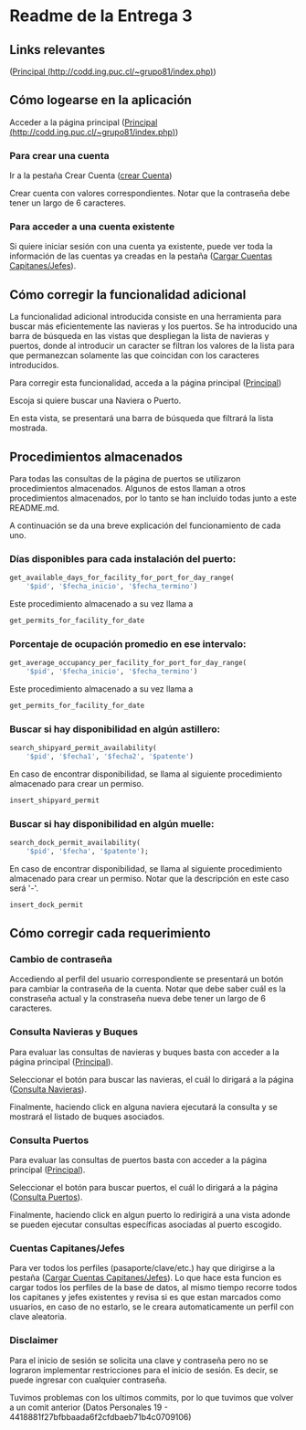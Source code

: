 # Readme de la Entrega 3

## Links relevantes

([Principal (http://codd.ing.puc.cl/~grupo81/index.php)](http://codd.ing.puc.cl/~grupo81/index.php))

## Cómo logearse en la aplicación

Acceder a la página principal ([Principal (http://codd.ing.puc.cl/~grupo81/index.php)](http://codd.ing.puc.cl/~grupo81/index.php))

### Para crear una cuenta

Ir a la pestaña Crear Cuenta ([crear Cuenta](http://codd.ing.puc.cl/~grupo81/crear_cuenta.php))

Crear cuenta con valores correspondientes. Notar que la contraseña debe tener un largo de 6 caracteres.

### Para acceder a una cuenta existente

Si quiere iniciar sesión con una cuenta ya existente, puede ver toda la información de las cuentas ya creadas en la pestaña ([Cargar Cuentas Capitanes/Jefes](http://codd.ing.puc.cl/~grupo81/consultas/load_accounts.php)).

## Cómo corregir la funcionalidad adicional

La funcionalidad adicional introducida consiste en una herramienta para buscar más eficientemente las navieras y los puertos. Se ha introducido una barra de búsqueda en las vistas que despliegan la lista de navieras y puertos, donde al introducir un caracter se filtran los valores de la lista para que permanezcan solamente las que coincidan con los caracteres introducidos.

Para corregir esta funcionalidad, acceda a la página principal ([Principal](http://codd.ing.puc.cl/~grupo81/index.php))

Escoja si quiere buscar una Naviera o Puerto.

En esta vista, se presentará una barra de búsqueda que filtrará la lista mostrada.

## Procedimientos almacenados

Para todas las consultas de la página de puertos se utilizaron procedimientos almacenados. Algunos de estos llaman a otros procedimientos almacenados, por lo tanto se han incluido todas junto a este README.md.

A continuación se da una breve explicación del funcionamiento de cada uno.

### Días disponibles para cada instalación del puerto:

``` sql
get_available_days_for_facility_for_port_for_day_range(
    '$pid', '$fecha_inicio', '$fecha_termino')
```

Este procedimiento almacenado a su vez llama a

``` sql
get_permits_for_facility_for_date
```

### Porcentaje de ocupación promedio en ese intervalo:

``` sql
get_average_occupancy_per_facility_for_port_for_day_range(
    '$pid', '$fecha_inicio', '$fecha_termino')
```

Este procedimiento almacenado a su vez llama a

``` sql
get_permits_for_facility_for_date
```

### Buscar si hay disponibilidad en algún astillero:

``` sql
search_shipyard_permit_availability(
    '$pid', '$fecha1', '$fecha2', '$patente')
```

En caso de encontrar disponibilidad, se llama al siguiente procedimiento almacenado para crear un permiso.

``` sql
insert_shipyard_permit
```

### Buscar si hay disponibilidad en algún muelle:

``` sql
search_dock_permit_availability(
    '$pid', '$fecha', '$patente');
```

En caso de encontrar disponibilidad, se llama al siguiente procedimiento almacenado para crear un permiso. Notar que la descripción en este caso será '-'.

``` sql
insert_dock_permit
```

## Cómo corregir cada requerimiento

### Cambio de contraseña

Accediendo al perfil del usuario correspondiente se presentará un botón para cambiar la contraseña de la cuenta. Notar que debe saber cuál es la constraseña actual y la constraseña nueva debe tener un largo de 6 caracteres.

### Consulta Navieras y Buques

Para evaluar las consultas de navieras y buques basta con acceder a la página principal ([Principal](http://codd.ing.puc.cl/~grupo81/index.php)).

Seleccionar el botón para buscar las navieras, el cuál lo dirigará a la página ([Consulta Navieras](http://codd.ing.puc.cl/~grupo81/navieras.php)).

Finalmente, haciendo click en alguna naviera ejecutará la consulta y se mostrará el listado de buques asociados.

### Consulta Puertos

Para evaluar las consultas de puertos basta con acceder a la página principal ([Principal](http://codd.ing.puc.cl/~grupo81/index.php)).

Seleccionar el botón para buscar puertos, el cuál lo dirigará a la página ([Consulta Puertos](http://codd.ing.puc.cl/~grupo81/puertos.php)).

Finalmente, haciendo click en algun puerto lo redirigirá a una vista adonde se pueden ejecutar consultas específicas asociadas al puerto escogido.


### Cuentas Capitanes/Jefes

Para ver todos los perfiles (pasaporte/clave/etc.) hay que dirigirse a la pestaña ([Cargar Cuentas Capitanes/Jefes](http://codd.ing.puc.cl/~grupo81/consultas/load_accounts.php)).
Lo que hace esta funcion es cargar todos los perfiles de la base de datos, al mismo tiempo recorre todos los capitanes y jefes existentes y revisa si es que estan marcados como usuarios, en caso de no estarlo, se le creara automaticamente un perfil con clave aleatoria.

### Disclaimer 
Para el inicio de sesión se solicita una clave y contraseña pero no se lograron implementar restricciones para el inicio de sesión. Es decir, se puede ingresar con cualquier contraseña.

Tuvimos problemas con los ultimos commits, por lo que tuvimos que volver a un comit anterior (Datos Personales 19 - 4418881f27bfbbaada6f2cfdbaeb71b4c0709106)